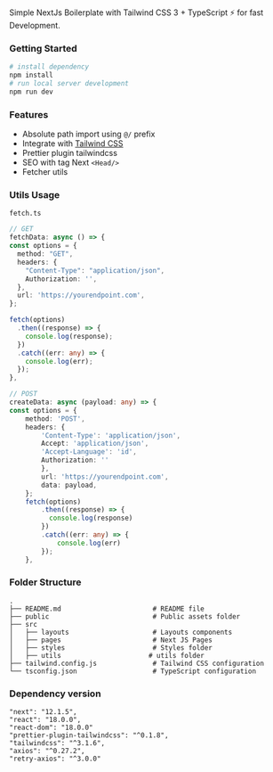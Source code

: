 Simple NextJs Boilerplate with Tailwind CSS 3 + TypeScript ⚡️ for fast Development.

### Getting Started

```bash
# install dependency
npm install
# run local server development
npm run dev
```

### Features

- Absolute path import using `@/` prefix
- Integrate with [Tailwind CSS](https://tailwindcss.com/)
- Prettier plugin tailwindcss
- SEO with tag Next `<Head/>`
- Fetcher utils

### Utils Usage

`fetch.ts`

```ts
// GET
fetchData: async () => {
const options = {
  method: "GET",
  headers: {
    "Content-Type": "application/json",
    Authorization: '',
  },
  url: 'https://yourendpoint.com',
};

fetch(options)
  .then((response) => {
    console.log(response);
  })
  .catch((err: any) => {
    console.log(err);
  });
},

// POST
createData: async (payload: any) => {
const options = {
    method: 'POST',
    headers: {
        'Content-Type': 'application/json',
        Accept: 'application/json',
        'Accept-Language': 'id',
        Authorization: ''
        },
        url: 'https://yourendpoint.com',
        data: payload,
    };
    fetch(options)
        .then((response) => {
          console.log(response)
        })
        .catch((err: any) => {
            console.log(err)
        });
    },
```

### Folder Structure

```shell
.
├── README.md                       # README file
├── public                          # Public assets folder
├── src
│   ├── layouts                     # Layouts components
│   ├── pages                       # Next JS Pages
│   ├── styles                      # Styles folder
│   ├── utils                      # utils folder
├── tailwind.config.js              # Tailwind CSS configuration
└── tsconfig.json                   # TypeScript configuration
```

### Dependency version

```
"next": "12.1.5",
"react": "18.0.0",
"react-dom": "18.0.0"
"prettier-plugin-tailwindcss": "^0.1.8",
"tailwindcss": "^3.1.6",
"axios": "^0.27.2",
"retry-axios": "^3.0.0"
```
